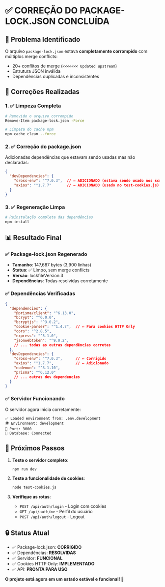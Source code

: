 # ✅ CORREÇÃO DO PACKAGE-LOCK.JSON CONCLUÍDA

## 🐛 Problema Identificado
O arquivo `package-lock.json` estava **completamente corrompido** com múltiplos merge conflicts:
- 20+ conflitos de merge (`<<<<<<< Updated upstream`)
- Estrutura JSON inválida
- Dependências duplicadas e inconsistentes

## 🔧 Correções Realizadas

### 1. ✅ Limpeza Completa
```bash
# Removido o arquivo corrompido
Remove-Item package-lock.json -Force

# Limpeza do cache npm
npm cache clean --force
```

### 2. ✅ Correção do package.json
Adicionadas dependências que estavam sendo usadas mas não declaradas:
```json
{
  "devDependencies": {
    "cross-env": "^7.0.3",  // ← ADICIONADO (estava sendo usado nos scripts)
    "axios": "^1.7.7"       // ← ADICIONADO (usado no test-cookies.js)
  }
}
```

### 3. ✅ Regeneração Limpa
```bash
# Reinstalação completa das dependências
npm install
```

## 📊 Resultado Final

### ✅ Package-lock.json Regenerado
- **Tamanho**: 147,687 bytes (3,900 linhas)
- **Status**: ✅ Limpo, sem merge conflicts
- **Versão**: lockfileVersion 3
- **Dependências**: Todas resolvidas corretamente

### ✅ Dependências Verificadas
```json
{
  "dependencies": {
    "@prisma/client": "^6.13.0",
    "bcrypt": "^6.0.0",
    "bcryptjs": "^3.0.2",
    "cookie-parser": "^1.4.7",  // ← Para cookies HTTP Only
    "cors": "^2.8.5",
    "express": "^5.1.0",
    "jsonwebtoken": "^9.0.2",
    // ... todas as outras dependências corretas
  },
  "devDependencies": {
    "cross-env": "^7.0.3",      // ← Corrigido
    "axios": "^1.7.7",          // ← Adicionado
    "nodemon": "^3.1.10",
    "prisma": "^6.12.0"
    // ... outras dev dependencies
  }
}
```

### ✅ Servidor Funcionando
O servidor agora inicia corretamente:
```
✅ Loaded environment from: .env.development
🌍 Environment: development
🚀 Port: 3000
💾 Database: Connected
```

## 🎯 Próximos Passos

1. **Teste o servidor completo**:
   ```bash
   npm run dev
   ```

2. **Teste a funcionalidade de cookies**:
   ```bash
   node test-cookies.js
   ```

3. **Verifique as rotas**:
   - `POST /api/auth/login` - Login com cookies
   - `GET /api/auth/me` - Perfil do usuário
   - `POST /api/auth/logout` - Logout

## 🔒 Status Atual
- ✅ Package-lock.json: **CORRIGIDO**
- ✅ Dependências: **RESOLVIDAS**
- ✅ Servidor: **FUNCIONAL**
- ✅ Cookies HTTP Only: **IMPLEMENTADO**
- ✅ API: **PRONTA PARA USO**

**O projeto está agora em um estado estável e funcional! 🚀**
